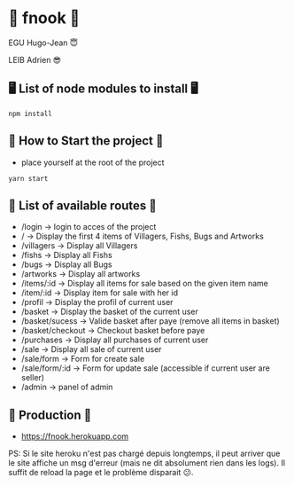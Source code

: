 # 🍕 fnook 🍕

EGU Hugo-Jean 😇

LEIB Adrien 😎

## 🖥️ List of node modules to install 🖥️
```
npm install
```

## 🧪 How to Start the project 🧪
- place yourself at the root of the project
```
yarn start
```


## 📖 List of available routes 📖 
- /login -> login to acces of the project
- / -> Display the first 4 items of Villagers, Fishs, Bugs and Artworks
- /villagers -> Display all Villagers
- /fishs -> Display all Fishs
- /bugs -> Display all Bugs
- /artworks -> Display all artworks
- /items/:id -> Display all items for sale based on the given item name
- /item/:id -> Display item for sale with her id
- /profil -> Display the profil of current user
- /basket -> Display the basket of the current user
- /basket/sucess -> Valide basket after paye (remove all items in basket)
- /basket/checkout -> Checkout basket before paye
- /purchases -> Display all purchases of current user
- /sale -> Display all sale of current user
- /sale/form -> Form for create sale
- /sale/form/:id -> Form for update sale (accessible if current user are seller)
- /admin -> panel of admin

## 🤝 Production 🤝
- https://fnook.herokuapp.com

PS: Si le site heroku n'est pas chargé depuis longtemps, il peut arriver que le site affiche un msg d'erreur (mais ne dit absolument rien dans les logs). Il suffit de reload la page et le problème disparait 😕.

